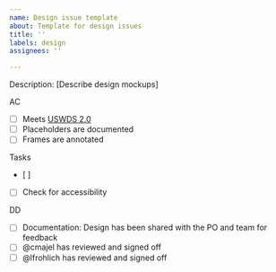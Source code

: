 ```yaml
---
name: Design issue template
about: Template for design issues
title: ''
labels: design
assignees: ''

---
```


Description:
[Describe design mockups]

AC
- [ ] Meets [USWDS 2.0](https://designsystem.digital.gov/)
- [ ] Placeholders are documented
- [ ] Frames are annotated

Tasks
- [ ] 
- [ ] Check for accessibility 

DD
- [ ] Documentation: Design has been shared with the PO and team for feedback
- [ ] @cmajel has reviewed and signed off
- [ ] @lfrohlich has reviewed and signed off

